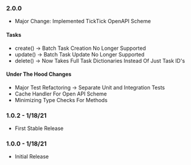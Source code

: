 ### 2.0.0 
- Major Change: Implemented TickTick OpenAPI Scheme

#### Tasks
- create() -> Batch Task Creation No Longer Supported
- update() -> Batch Task Update No Longer Supported
- delete() -> Now Takes Full Task Dictionaries Instead Of Just Task ID's

#### Under The Hood Changes
- Major Test Refactoring -> Separate Unit and Integration Tests
- Cache Handler For Open API Scheme
- Minimizing Type Checks For Methods

### 1.0.2 - 1/18/21
- First Stable Release

### 1.0.0 - 1/18/21
- Initial Release